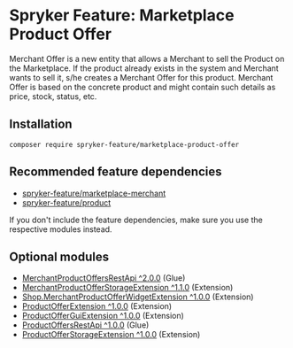 # Spryker Feature: Marketplace Product Offer

Merchant Offer is a new entity that allows a Merchant to sell the Product on the Marketplace. If the product already exists in the system and Merchant wants to sell it, s/he creates a Merchant Offer for this product. Merchant Offer is based on the concrete product and might contain such details as price, stock, status, etc.

## Installation

```
composer require spryker-feature/marketplace-product-offer
```

## Recommended feature dependencies
- [spryker-feature/marketplace-merchant](https://github.com/spryker-feature/marketplace-merchant)
- [spryker-feature/product](https://github.com/spryker-feature/product)

If you don't include the feature dependencies, make sure you use the respective modules instead.

## Optional modules
- [MerchantProductOffersRestApi ^2.0.0](https://github.com/spryker/merchant-product-offers-rest-api) (Glue)
- [MerchantProductOfferStorageExtension ^1.1.0](https://github.com/spryker/merchant-product-offer-storage-extension) (Extension)
- [Shop.MerchantProductOfferWidgetExtension ^1.0.0](https://github.com/spryker-shop/merchant-product-offer-widget-extension) (Extension)
- [ProductOfferExtension ^1.0.0](https://github.com/spryker/product-offer-extension) (Extension)
- [ProductOfferGuiExtension ^1.0.0](https://github.com/spryker/product-offer-gui-extension) (Extension)
- [ProductOffersRestApi ^1.0.0](https://github.com/spryker/product-offers-rest-api) (Glue)
- [ProductOfferStorageExtension ^1.0.0](https://github.com/spryker/product-offer-storage-extension) (Extension)
